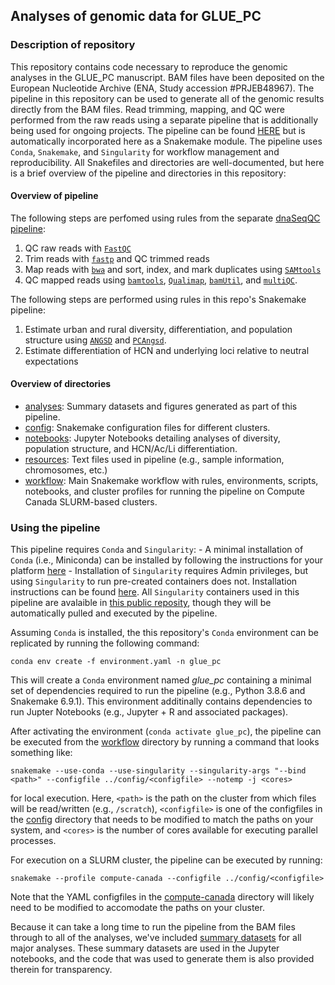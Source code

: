 ## Analyses of genomic data for GLUE_PC

### Description of repository

This repository contains code necessary to reproduce the genomic analyses in the GLUE_PC manuscript. BAM files have been deposited on the European Nucleotide Archive (ENA, Study accession #PRJEB48967). The pipeline in this repository can be used to generate all of the genomic results directly from the BAM files. Read trimming, mapping, and QC were performed from the raw reads using a separate pipeline that is additionally being used for ongoing projects. The pipeline can be found [HERE](https://github.com/James-S-Santangelo/glue_dnaSeqQC) but is automatically incorporated here as a Snakemake module. The pipeline uses `Conda`, `Snakemake`, and `Singularity` for workflow management and reproducibility. All Snakefiles and directories are well-documented, but here is a brief overview of the pipeline and directories in this repository:

#### Overview of pipeline

The following steps are perfomed using rules from the separate [dnaSeqQC pipeline](https://github.com/James-S-Santangelo/glue_dnaSeqQC):

1. QC raw reads with [`FastQC`](https://github.com/s-andrews/FastQC)
2. Trim reads with [`fastp`](https://github.com/OpenGene/fastp) and QC trimmed reads
3. Map reads with [`bwa`](https://github.com/lh3/bwa) and sort, index, and mark duplicates using [`SAMtools`](https://github.com/samtools)
4. QC mapped reads using [`bamtools`](https://github.com/pezmaster31/bamtools), [`Qualimap`](http://qualimap.conesalab.org/), [`bamUtil`](https://github.com/statgen/bamUtil), and [`multiQC`](https://github.com/ewels/MultiQC).

The following steps are performed using rules in this repo's Snakemake pipeline:

1. Estimate urban and rural diversity, differentiation, and population structure using [`ANGSD`](https://github.com/ANGSD/angsd) and [`PCAngsd`](https://github.com/Rosemeis/pcangsd).
2. Estimate differentiation of HCN and underlying loci relative to neutral expectations

#### Overview of directories

- [analyses](./analyses): Summary datasets and figures generated as part of this pipeline.
- [config](./config): Snakemake configuration files for different clusters.
- [notebooks](./notebooks): Jupyter Notebooks detailing analyses of diversity, population structure, and HCN/Ac/Li differentiation.
- [resources](./resources): Text files used in pipeline (e.g., sample information, chromosomes, etc.)
- [workflow](./workflow): Main Snakemake workflow with rules, environments, scripts, notebooks, and cluster profiles for running the pipeline on Compute Canada SLURM-based clusters.

### Using the pipeline

This pipeline requires `Conda` and `Singularity`:
    - A minimal installation of `Conda` (i.e., Miniconda) can be installed by following the instructions for your platform [here](https://docs.conda.io/projects/conda/en/latest/user-guide/install/index.html)
    - Installation of `Singularity` requires Admin privileges, but using `Singularity` to run pre-created containers does not. Installation instructions can be found [here](https://sylabs.io/guides/3.5/admin-guide/installation.html). All `Singularity` containers used in this pipeline are avalaible in [this public reposity](https://cloud.sylabs.io/library/james-s-santangelo), though they will be automatically pulled and executed by the pipeline. 

Assuming `Conda` is installed, the this repository's `Conda` environment can be replicated by running the following command:

`conda env create -f environment.yaml -n glue_pc`

This will create a `Conda` environment named _glue\_pc_ containing a minimal set of dependencies required to run the pipeline (e.g., Python 3.8.6 and Snakemake 6.9.1). This environment additinally contains dependencies to run Jupter Notebooks (e.g., Jupyter + R and associated packages).

After activating the environment (`conda activate glue_pc`), the pipeline can be executed from the [workflow](./workflow) directory by running a command that looks something like:

`snakemake --use-conda --use-singularity --singularity-args "--bind <path>" --configfile ../config/<configfile> --notemp -j <cores>`

for local execution. Here, `<path>` is the path on the cluster from which files will be read/written (e.g., `/scratch`), `<configfile>` is one of the configfiles in the [config](./config) directory that needs to be modified to match the paths on your system, and `<cores>` is the number of cores available for executing parallel processes. 

For execution on a SLURM cluster, the pipeline can be executed by running:

`snakemake --profile compute-canada --configfile ../config/<configfile>`

Note that the YAML configfiles in the [compute-canada](./workflow/compute-canada/) directory will likely need to be modified to accomodate the paths on your cluster.

Because it can take a long time to run the pipeline from the BAM files through to all of the analyses, we've included [summary datasets](./analyses/tables/) for all major analyses. These summary datasets are used in the Jupyter notebooks, and the code that was used to generate them is also provided therein for transparency. 
